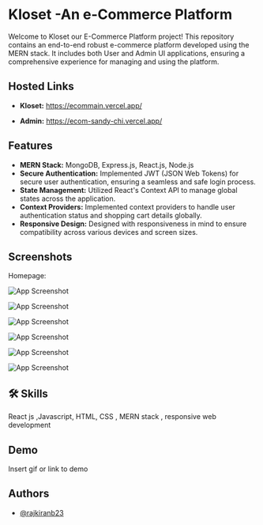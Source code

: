 
# Kloset -An e-Commerce Platform


Welcome to Kloset our E-Commerce Platform project! 
This repository contains an end-to-end robust 
e-commerce platform developed using the MERN 
stack. It includes both User and Admin UI 
applications, ensuring a comprehensive 
experience for managing and using the
 platform.


## Hosted Links

- **Kloset:** https://ecommain.vercel.app/

- **Admin:** https://ecom-sandy-chi.vercel.app/
## Features

- **MERN Stack:** MongoDB, Express.js, React.js, Node.js
- **Secure Authentication:** Implemented JWT (JSON Web Tokens) for secure user authentication, ensuring a seamless and safe login process.
- **State Management:** Utilized React's Context API to manage global states across the application.
- **Context Providers:** Implemented context providers to handle user authentication status and shopping cart details globally.
- **Responsive Design:** Designed with responsiveness in mind to ensure compatibility across various devices and screen sizes.


## Screenshots

Homepage:

![App Screenshot](https://via.placeholder.com/468x300?text=App+Screenshot+Here)

![App Screenshot](https://via.placeholder.com/468x300?text=App+Screenshot+Here)

![App Screenshot](https://via.placeholder.com/468x300?text=App+Screenshot+Here)

![App Screenshot](https://via.placeholder.com/468x300?text=App+Screenshot+Here)

![App Screenshot](https://via.placeholder.com/468x300?text=App+Screenshot+Here)

![App Screenshot](https://via.placeholder.com/468x300?text=App+Screenshot+Here)
## 🛠 Skills
React js ,Javascript, HTML, CSS , MERN stack , responsive web development


## Demo

Insert gif or link to demo


## Authors

- [@rajkiranb23](https://github.com/rajkiranb23)

